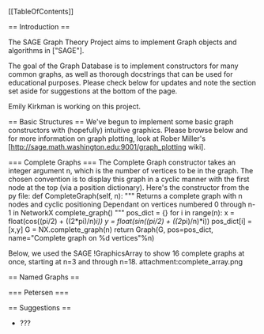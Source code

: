 [[TableOfContents]]

==  Introduction ==

The SAGE Graph Theory Project aims to implement Graph objects and algorithms in ["SAGE"].

The goal of the Graph Database is to implement constructors for many common graphs, as well as thorough docstrings that can be used for educational purposes.  Please check below for updates and note the section set aside for suggestions at the bottom of the page.

Emily Kirkman is working on this project.

== Basic Structures ==
We've begun to implement some basic graph constructors with (hopefully) intuitive graphics.  Please browse below and for more information on graph plotting, look at Rober Miller's [http://sage.math.washington.edu:9001/graph_plotting wiki].

=== Complete Graphs ===
The Complete Graph constructor takes an integer argument n, which is the number of vertices to be in the graph.  The chosen convention is to display this graph in a cyclic manner with the first node at the top (via a position dictionary).  Here's the constructor from the py file:
    def CompleteGraph(self, n):
        """
        Returns a complete graph with n nodes and cyclic positioning
        Dependant on vertices numbered 0 through n-1 in NetworkX complete_graph()
        """
        pos_dict = {}
        for i in range(n):
            x = float(cos((pi/2) + ((2*pi)/n)*i))
            y = float(sin((pi/2) + ((2*pi)/n)*i))
            pos_dict[i] = [x,y]
        G = NX.complete_graph(n)
        return Graph(G, pos=pos_dict, name="Complete graph on %d vertices"%n)


Below, we used the SAGE !GraphicsArray to show 16 complete graphs at once, starting at n=3 and through n=18.
attachment:complete_array.png

== Named Graphs ==

=== Petersen ===

== Suggestions ==
 * ???
